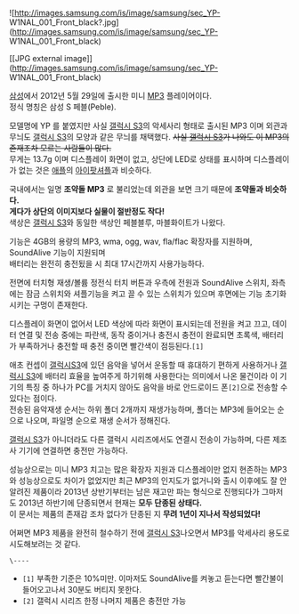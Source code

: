 ![http://images.samsung.com/is/image/samsung/sec_YP-
W1NAL_001_Front_black?.jpg](http://images.samsung.com/is/image/samsung/sec_YP-
W1NAL_001_Front_black)

[[JPG external image]](http://images.samsung.com/is/image/samsung/sec_YP-
W1NAL_001_Front_black)

[삼성](%EC%82%BC%EC%84%B1.md)에서 2012년 5월 29일에 출시한 미니 [MP3](MP3.md) 플레이어이다.  
정식 명칭은 삼성 S 페블(Peble).

모델명에 YP 를 붙였지만 사실 [갤럭시 S3](%EA%B0%A4%EB%9F%AD%EC%8B%9C%20S3.md)의 악세사리 형태로
출시된 MP3 이며 외관과 무늬도 [갤럭시 S3](%EA%B0%A4%EB%9F%AD%EC%8B%9C%20S3.md)의 모양과 같은
무늬를 채택했다. <del>사실 [갤럭시 S3](%EA%B0%A4%EB%9F%AD%EC%8B%9C%20S3.md)가 나와도 이 MP3의
존재조차 모르는 사람들이 많다.</del>  
무게는 13.7g 이며 디스플레이 화면이 없고, 상단에 LED로 상태를 표시하며 디스플레이가 없는 것은
[애플](%EC%95%A0%ED%94%8C.md)의 [아이팟셔플](%EC%95%84%EC%9D%B4%ED%8C%9F%20%EC%85%94%ED%94%8C.md)과 비슷하다.

국내에서는 일명 **조약돌 MP3** 로 불리었는데 외관을 보면 크기 때문에 **조약돌과 비슷하다.**  
**게다가 상단의 이미지보다 실물이 절반정도 작다!**  
색상은 [갤럭시 S3](%EA%B0%A4%EB%9F%AD%EC%8B%9C%20S3.md)와 동일한 색상인 페블블루, 마블화이트가
나왔다.

기능은 4GB의 용량의 MP3, wma, ogg, wav, fla/flac 확장자를 지원하며, SoundAlive 기능이 지원되며  
배터리는 완전히 충전됬을 시 최대 17시간까지 사용가능하다.

전면에 터치형 재생/볼륨 정전식 터치 버튼과 우측에 전원과 SoundAlive 스위치, 좌측에는 잠금 스위치와 셔플기능을 켜고 끌 수 있는
스위치가 있으며 후면에는 기능 초기화 시키는 구멍이 존재한다.

디스플레이 화면이 없어서 LED 색상에 따라 화면이 표시되는데 전원을 켜고 끄고, 데이터 연결 및 전송 중에는 파란색, 동작 중이거나 충전시
충전이 완료되면 초록색, 배터리가 부족하거나 충전할 때 충전 중이면 빨간색이 점등된다.`[1]`

애초 컨셉이 [갤럭시S3](%EA%B0%A4%EB%9F%AD%EC%8B%9CS3.md)에 있던 음악을 넣어서 운동할 때 휴대하기 편하게
사용하거나 [갤럭시 S3](%EA%B0%A4%EB%9F%AD%EC%8B%9C%20S3.md)에 배터리 효율을 높여주게 하기위해
사용한다는 의미에서 나온 물건이라 이 기기의 특징 중 하나가 PC를 거치지 않아도 음악을 바로 안드로이드 폰`[2]`으로 전송할 수 있다는
점이다.  
전송된 음악재생 순서는 하위 폴더 2개까지 재생가능하며, 폴더는 MP3에 들어오는 순으로 나오며, 파일명 순으로 재생 순서가 정해진다.

[갤럭시 S3](%EA%B0%A4%EB%9F%AD%EC%8B%9C%20S3.md)가 아니더라도 다른 갤럭시 시리즈에서도 연결시 전송이
가능하며, 다른 제조사 기기에 연결하면 충전만 가능하다.

성능상으로는 미니 MP3 치고는 많은 확장자 지원과 디스플레이만 없지 현존하는 MP3와 성능상으로도 차이가 없었지만 최근 MP3의 인지도가
없거니와 출시 이후에도 잘 안알려진 제품이라 2013년 상반기부터는 남은 재고만 파는 형식으로 진행되다가 그마저도 2013년 하반기에
단종되면서 현재는 **모두 단종된 상태다.**  
이 문서는 제품의 존재감 조차 없다가 단종된 지 **무려 1년이 지나서 작성되었다!**

어쩌면 MP3 제품을 완전히 철수하기 전에 [갤럭시 S3](%EA%B0%A4%EB%9F%AD%EC%8B%9C%20S3.md)나오면서
MP3를 악세사리 용도로 시도해보려는 것 같다.

`\----`

  * `[1]` 부족한 기준은 10%미만. 이마저도 SoundAlive를 켜놓고 듣는다면 빨간불이 들어오고나서 30분도 버티지 못한다.
  * `[2]` 갤럭시 시리즈 한정 나머지 제품은 충전만 가능

